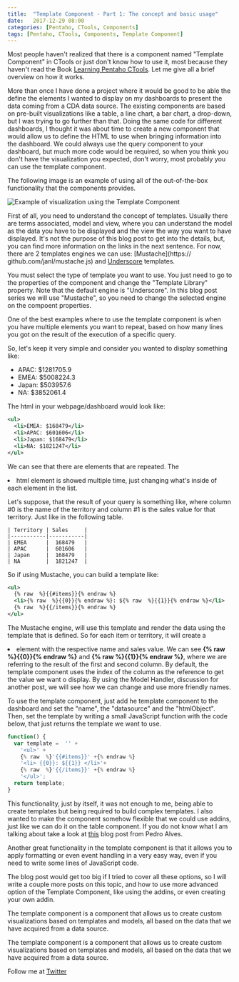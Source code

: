 ```yaml
---
title:  "Template Component - Part 1: The concept and basic usage"
date:   2017-12-29 08:00
categories: [Pentaho, CTools, Components]
tags: [Pentaho, CTools, Components, Template Component]
---
```


Most people haven't realized that there is a component named "Template Component" in CTools or just don't know how to use it, most because they haven't read the Book [Learning Pentaho CTools](https://www.packtpub.com/big-data-and-business-intelligence/learning-pentaho-ctools). Let me give all a brief overview on how it works.

More than once I have done a project where it would be good to be able the define the elements I wanted to display on my dashboards to present the data coming from a CDA data source. The existing components are based on pre-built visualizations like a table, a line chart, a bar chart, a drop-down, but I was trying to go further than that. Doing the same code for different dashboards, I thought it was about time to create a new component that would allow us to define the HTML to use when bringing information into the dashboard. We could always use the query component to your dashboard, but much more code would be required, so when you think you don't have the visualization you expected, don't worry, most probably you can use the template component. 

The following image is an example of using all of the out-of-the-box functionality that the components provides. 

![Example of visualization using the Template Component](http://mfgaspar.github.io/assets/template_component_1.png)

First of all, you need to understand the concept of templates. Usually there are terms associated, model and view, where you can understand the model as  the data you have to be displayed and the view the way you want to have displayed. It's not the purpose of this blog post to get into the details, but, you can find more information on the links in the next sentence. For now, there are 2 templates engines we can use: [Mustache](https:// github.com/janl/mustache.js) and  [Underscore](http://underscorejs.org/#template) templates. 

You must select the type of template you want to use. You just need to go to the properties of the component and change the "Template Library" property. Note that the default engine is "Underscore". In this blog post series we will use "Mustache", so you need to change the selected engine on the compoent properties.  

One of the best examples where to use the template component is when you have multiple elements you want to repeat, based on how many lines you got on the result of the execution of a specific query. 

So, let's keep it very simple and consider you wanted to display something like: 

- APAC: $1281705.9 
- EMEA: $5008224.3 
- Japan: $503957.6 
- NA: $3852061.4

The html in your webpage/dashboard would look like:

```xml
<ul>
  <li>EMEA: $168479</li>
  <li>APAC: $601606</li>
  <li>Japan: $168479</li>
  <li>NA: $1821247</li>
</ul>
```

We can see that there are elements that are repeated. The <li> html element is showed multiple time, just changing what's inside of each element in the list. 


Let's suppose, that the result of your query is something like, where column #0 is the name of the territory and column #1 is the sales value for that territory. Just like in the following table. 


	| Territory | Sales     | 
	|-----------|-----------|
	| EMEA      |  168479   |
	| APAC      |  601606   |
	| Japan     |  168479   |
	| NA        |  1821247  |


So if using Mustache, you can build a template like: 

```xml
<ul>
  {% raw  %}{{#items}}{% endraw %}
  <li>{% raw  %}{{0}}{% endraw %}: ${% raw  %}{{1}}{% endraw %}</li>
  {% raw  %}{{/items}}{% endraw %}
</ul>  
```

The Mustache engine, will use this template and render the data using the template that is defined. So for each item or territory, it will create a <li> element with the respective name and sales value. We can see **{% raw  %}{{0}}{% endraw %}** and **{% raw  %}{{1}}{% endraw %}**, where we are referring to the result of the first and second column. By default, the template component uses the index of the column as the reference to get the value we want o display. By using the Model Handler, discussion for another post, we will see how we can change and use more friendly names. 

To use the template component, just add he template component to the dashboard and set the "name", the "datasource" and the "htmlObject". Then, set the template by writing a small JavaScript function with the code below, that just returns the template we want to use.  


```js
function() { 
  var template =  '' +
    '<ul>' +
    {% raw  %}'{{#items}}' +{% endraw %}
    '<li> {{0}}: ${{1}} </li>'+
    {% raw  %}'{{/items}}' +{% endraw %}
    '</ul>'; 
  return template;
} 
```


This functionality, just by itself, it was not enough to me, being able to create templates but being required to build complex templates. I also wanted to make the component somehow flexible that we could use addins, just like we can do it on the table component. If you do not know what I am talking about take a look at [this](http://pedroalves-bi.blogspot.pt/2011/12/introducing-add-ins-in-ctools.html) blog post from Pedro Alves.

Another great functionality in the template component is that it allows you to apply formatting or even event handling in a very easy way, even if you need to write some lines of JavaScript code.

The blog post would get too big if I tried to cover all these options, so I will write a couple more posts on this topic, and how to use more advanced option of the Template Component, like using the addins, or even creating your own addin. 

The template component is a component that allows us to create custom visualizations based on templates and models, all based on the data that we have acquired from a data source. 


The template component is a component that allows us to create custom visualizations based on templates and models, all based on the data that we have acquired from a data source. 


Follow me at [Twitter](https://twitter.com/migfgaspar)

[Live Insights]: #

